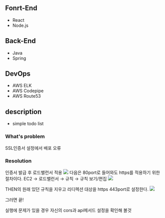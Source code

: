 ## Fonrt-End
 - React
 - Node.js
## Back-End
 - Java
 - Spring
## DevOps
 - AWS ELK
 - AWS Codepipe
 - AWS Route53

## description
 - simple todo list 


### What's problem
SSL인증서 설정에서 배포 오류

### Resolution
인증서 발급 후 로드밸런서 적용
<code><img src="https://s3.us-west-2.amazonaws.com/secure.notion-static.com/d854f371-e8de-46cd-b775-968f327639d6/Untitled.png?X-Amz-Algorithm=AWS4-HMAC-SHA256&X-Amz-Content-Sha256=UNSIGNED-PAYLOAD&X-Amz-Credential=AKIAT73L2G45EIPT3X45%2F20220530%2Fus-west-2%2Fs3%2Faws4_request&X-Amz-Date=20220530T134222Z&X-Amz-Expires=86400&X-Amz-Signature=3ed9cfd9fd570d591e3e521efd93e2d93d3011f70b40a7cffff78706b12778d6&X-Amz-SignedHeaders=host&response-content-disposition=filename%20%3D%22Untitled.png%22&x-id=GetObject"></code>
다음은 80port로 들어와도 https를 적용하기 위한 절차이다.
EC2 → 로드밸런서 → 규칙 → 규칙 보기/편집
<code><img src="https://s3.us-west-2.amazonaws.com/secure.notion-static.com/82565f5f-e5dc-43f3-8969-7fcbc2d3d048/Untitled.png?X-Amz-Algorithm=AWS4-HMAC-SHA256&X-Amz-Content-Sha256=UNSIGNED-PAYLOAD&X-Amz-Credential=AKIAT73L2G45EIPT3X45%2F20220530%2Fus-west-2%2Fs3%2Faws4_request&X-Amz-Date=20220530T134425Z&X-Amz-Expires=86400&X-Amz-Signature=60cae3814099c0454ea2b95e164bb50c991bbe204ebff2d9cf18af001cfad19b&X-Amz-SignedHeaders=host&response-content-disposition=filename%20%3D%22Untitled.png%22&x-id=GetObject"></code>

THEN의 원래 있던 규칙을 지우고 리디렉션 대상을 https 443port로 설정한다.
<code><img src="https://s3.us-west-2.amazonaws.com/secure.notion-static.com/572f989b-cf52-4688-b4fe-6a3654cea980/Untitled.png?X-Amz-Algorithm=AWS4-HMAC-SHA256&X-Amz-Content-Sha256=UNSIGNED-PAYLOAD&X-Amz-Credential=AKIAT73L2G45EIPT3X45%2F20220530%2Fus-west-2%2Fs3%2Faws4_request&X-Amz-Date=20220530T134501Z&X-Amz-Expires=86400&X-Amz-Signature=af5bdc49c38c290680c28b43af71cd1e70085a568c9ab0ca2940d68f59382a71&X-Amz-SignedHeaders=host&response-content-disposition=filename%20%3D%22Untitled.png%22&x-id=GetObject"></code>

그러면 끝!

실행에 문제가 있을 경우 자신의 cors과 api메서드 설정을 확인해 볼것

